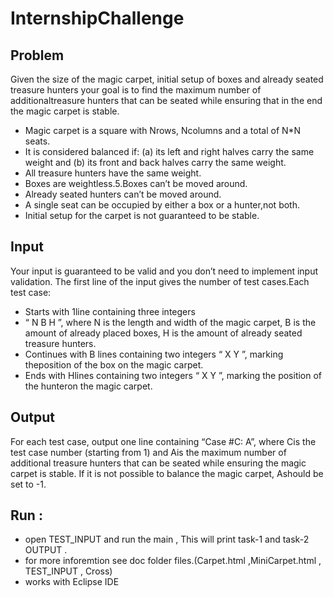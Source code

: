 # InternshipChallenge
## Problem
Given the size of the magic carpet,
initial setup of boxes and already seated treasure hunters your goal is to find the maximum number of additionaltreasure hunters that can be seated while ensuring that in the end the magic carpet is stable.

- Magic carpet is a square with Nrows, Ncolumns and a total of N*N seats.
- It is considered balanced if: (a) its left and right halves carry the same weight and (b) its front and back halves carry the same weight.
- All treasure hunters have the same weight.
- Boxes are weightless.5.Boxes can’t be moved around.
- Already seated hunters can’t be moved around.
- A single seat can be occupied by either a box or a hunter,not both.
- Initial setup for the carpet is not guaranteed to be stable.
## Input
Your input is guaranteed to be valid and you don’t need to implement input validation.
The first line of the input gives the number of test cases.Each test case:
- Starts with 1line containing three integers 
- “ N B H ”, where N is the length and width of the magic carpet, B is the amount of already placed boxes, H is the amount of already seated treasure hunters.
- Continues with B lines containing two integers “ X Y ”, marking theposition of the box on the magic carpet.
- Ends with Hlines containing two integers “ X Y ”, marking the position of the hunteron the magic carpet.

## Output
For each test case, output one line containing “Case #C: A”, where Cis the test case number (starting from 1) and Ais the maximum number of additional treasure hunters that can be seated while ensuring the magic carpet is stable. If it is not possible to balance the magic carpet, Ashould be set to -1.

## Run : 
- open TEST_INPUT and run the main , This will print  task-1 and task-2 OUTPUT .
- for more inforemtion see doc folder files.(Carpet.html ,MiniCarpet.html , TEST_INPUT , Cross)
- works with Eclipse IDE 
